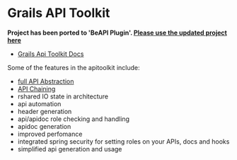# Grails API Toolkit

**Project has been ported to 'BeAPI Plugin'. [Please use the updated project here](https://github.com/orubel/Beapi-API-Framework)**


- <a href='https://github.com/orubel/grails-api-toolkit-docs'>Grails Api Toolkit Docs</a>


Some of the features in the apitoolkit include:

- <a href='http://youtu.be/ceg0Y3bDh8k'>full API Abstraction</a>
- <a href='http://orubel.github.io/Beapi-API-Framework/advanced.html#section-3'>API Chaining</a>
- rshared IO state in architecture
- api automation
- header generation
- api/apidoc role checking and handling
- apidoc generation
- improved perfomance
- integrated spring security for setting roles on your APIs, docs and hooks
- simplified api generation and usage




